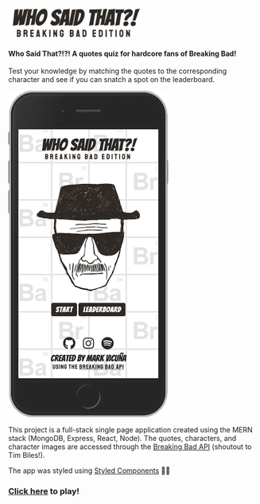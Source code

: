 ![Who Said That: Breaking Bad Edition](img/slogan.png?raw=true)

#### Who Said That?!?! A quotes quiz for hardcore fans of Breaking Bad!

Test your knowledge by matching the quotes to the corresponding character and see if you can snatch a spot on the leaderboard. 

![Who Said That: Breaking Bad Edition](img/quiz_screenshot.png?raw=true)

This project is a full-stack single page application created using the MERN stack (MongoDB, Express, React, Node). The quotes, characters, and character images are accessed through the [Breaking Bad API](https://nameless-river-21316.herokuapp.com/) (shoutout to Tim Biles!).

The app was styled using [Styled Components](https://nameless-river-21316.herokuapp.com/) 💅🏾

### [Click here](https://nameless-river-21316.herokuapp.com/) to play!